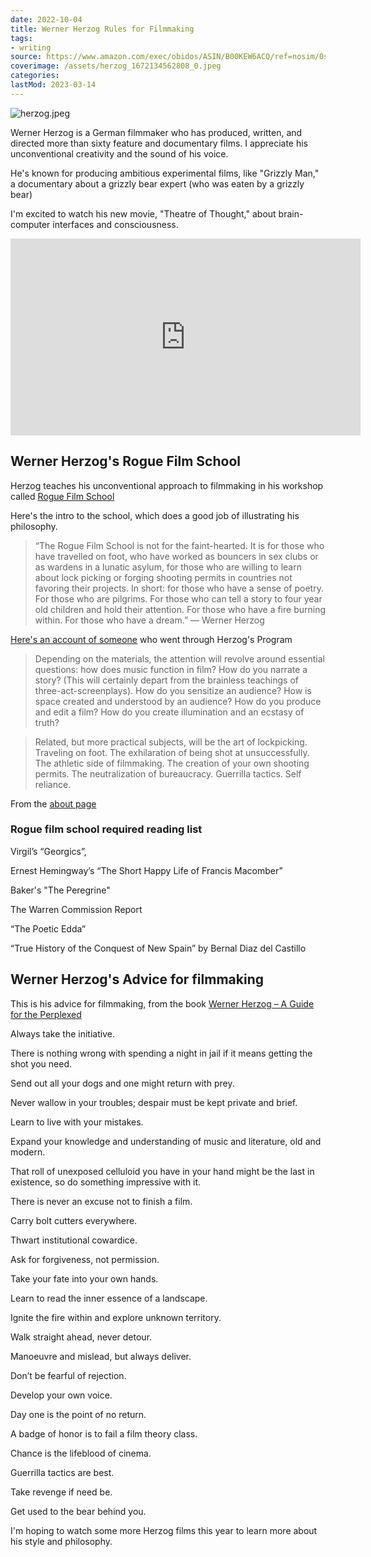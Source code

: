 ```yaml
---
date: 2022-10-04
title: Werner Herzog Rules for Filmmaking
tags:
- writing
source: https://www.amazon.com/exec/obidos/ASIN/B00KEW6ACQ/ref=nosim/0sil8
coverimage: /assets/herzog_1672134562808_0.jpeg
categories:
lastMod: 2023-03-14
---
```

![herzog.jpeg](/assets/herzog_1672134562808_0.jpeg)

Werner Herzog is a German filmmaker who has produced, written, and directed more than sixty feature and documentary films. I appreciate his unconventional creativity and the sound of his voice.

He's known for producing ambitious experimental films, like "Grizzly Man," a documentary about a grizzly bear expert (who was eaten by a grizzly bear)

I'm excited to watch his new movie, "Theatre of Thought," about brain-computer interfaces and consciousness.

<iframe width="560" height="315" src="https://www.youtube.com/embed/9P0nHSKwWMU" title="YouTube video player" frameborder="0" allow="accelerometer; autoplay; clipboard-write; encrypted-media; gyroscope; picture-in-picture" allowfullscreen></iframe>

## Werner Herzog's Rogue Film School

Herzog teaches his unconventional approach to filmmaking in his workshop called [Rogue Film School](http://www.roguefilmschool.com/default.asp)

Here's the intro to the school, which does a good job of illustrating his philosophy.

> “The Rogue Film School is not for the faint-hearted. It is for those who have travelled on foot, who have worked as bouncers in sex clubs or as wardens in a lunatic asylum, for those who are willing to learn about lock picking or forging shooting permits in countries not favoring their projects. In short: for those who have a sense of poetry. For those who are pilgrims. For those who can tell a story to four year old children and hold their attention. For those who have a fire burning within. For those who have a dream.” — Werner Herzog

[Here's an account of someone](https://www.indiewire.com/2014/09/12-things-i-learned-at-werner-herzogs-rogue-film-school-69693/) who went through Herzog's Program

> Depending on the materials, the attention will revolve around essential questions: how does music function in film? How do you narrate a story? (This will certainly depart from the brainless teachings of three-act-screenplays). How do you sensitize an audience? How is space created and understood by an audience? How do you produce and edit a film? How do you create illumination and an ecstasy of truth?

>Related, but more practical subjects, will be the art of lockpicking. Traveling on foot. The exhilaration of being shot at unsuccessfully. The athletic side of filmmaking. The creation of your own shooting permits. The neutralization of bureaucracy. Guerrilla tactics. Self reliance.

From the [about page](http://www.roguefilmschool.com/about.asp)

### Rogue film school required reading list

Virgil’s “Georgics”,

Ernest Hemingway’s “The Short Happy Life of Francis Macomber”

Baker's "The Peregrine"

The Warren Commission Report

“The Poetic Edda”

“True History of the Conquest of New Spain” by Bernal Diaz del Castillo

## Werner Herzog's Advice for filmmaking

This is his advice for filmmaking, from the book [Werner Herzog – A Guide for the Perplexed](https://www.amazon.com/dp/B00KEW6ACQ?tag=mus0a-21)

Always take the initiative.

There is nothing wrong with spending a night in jail if it means getting the shot you need.

Send out all your dogs and one might return with prey.

Never wallow in your troubles; despair must be kept private and brief.

Learn to live with your mistakes.

Expand your knowledge and understanding of music and literature, old and modern.

That roll of unexposed celluloid you have in your hand might be the last in existence, so do something impressive with it.

There is never an excuse not to finish a film.

Carry bolt cutters everywhere.

Thwart institutional cowardice.

Ask for forgiveness, not permission.

Take your fate into your own hands.

Learn to read the inner essence of a landscape.

Ignite the fire within and explore unknown territory.

Walk straight ahead, never detour.

Manoeuvre and mislead, but always deliver.

Don’t be fearful of rejection.

Develop your own voice.

Day one is the point of no return.

A badge of honor is to fail a film theory class.

Chance is the lifeblood of cinema.

Guerrilla tactics are best.

Take revenge if need be.

Get used to the bear behind you.

I'm hoping to watch some more Herzog films this year to learn more about his style and philosophy.

